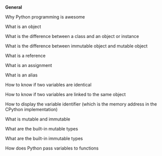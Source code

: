 **General**

Why Python programming is awesome

What is an object

What is the difference between a class and an object or instance

What is the difference between immutable object and mutable object

What is a reference

What is an assignment

What is an alias

How to know if two variables are identical

How to know if two variables are linked to the same object

How to display the variable identifier (which is the memory address in the CPython implementation)

What is mutable and immutable

What are the built-in mutable types

What are the built-in immutable types

How does Python pass variables to functions
